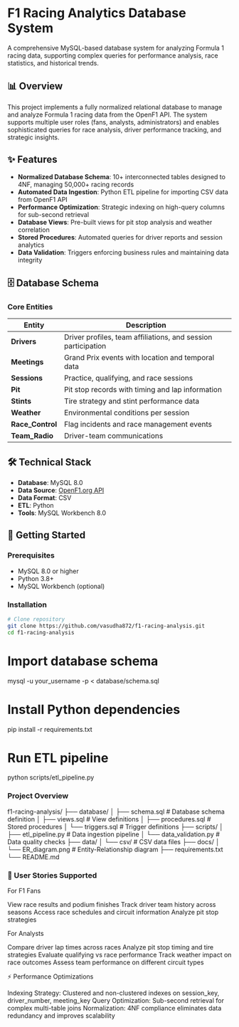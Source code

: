 
# F1 Racing Analytics Database System

A comprehensive MySQL-based database system for analyzing Formula 1 racing data, supporting complex queries for performance analysis, race statistics, and historical trends.

## 📊 Overview

This project implements a fully normalized relational database to manage and analyze Formula 1 racing data from the OpenF1 API. The system supports multiple user roles (fans, analysts, administrators) and enables sophisticated queries for race analysis, driver performance tracking, and strategic insights.

## ✨ Features

- **Normalized Database Schema**: 10+ interconnected tables designed to 4NF, managing 50,000+ racing records
- **Automated Data Ingestion**: Python ETL pipeline for importing CSV data from OpenF1 API
- **Performance Optimization**: Strategic indexing on high-query columns for sub-second retrieval
- **Database Views**: Pre-built views for pit stop analysis and weather correlation
- **Stored Procedures**: Automated queries for driver reports and session analytics
- **Data Validation**: Triggers enforcing business rules and maintaining data integrity

## 🗄️ Database Schema

### Core Entities

| Entity | Description |
|--------|-------------|
| **Drivers** | Driver profiles, team affiliations, and session participation |
| **Meetings** | Grand Prix events with location and temporal data |
| **Sessions** | Practice, qualifying, and race sessions |
| **Pit** | Pit stop records with timing and lap information |
| **Stints** | Tire strategy and stint performance data |
| **Weather** | Environmental conditions per session |
| **Race_Control** | Flag incidents and race management events |
| **Team_Radio** | Driver-team communications |

## 🛠️ Technical Stack

- **Database**: MySQL 8.0
- **Data Source**: [OpenF1.org API](https://openf1.org)
- **Data Format**: CSV
- **ETL**: Python
- **Tools**: MySQL Workbench 8.0

## 🚀 Getting Started

### Prerequisites
- MySQL 8.0 or higher
- Python 3.8+
- MySQL Workbench (optional)

### Installation
```bash
# Clone repository
git clone https://github.com/vasudha872/f1-racing-analysis.git
cd f1-racing-analysis
```


# Import database schema
mysql -u your_username -p < database/schema.sql

# Install Python dependencies
pip install -r requirements.txt

# Run ETL pipeline
python scripts/etl_pipeline.py



### Project Overview

f1-racing-analysis/
├── database/
│   ├── schema.sql           # Database schema definition
│   ├── views.sql            # View definitions
│   ├── procedures.sql       # Stored procedures
│   └── triggers.sql         # Trigger definitions
├── scripts/
│   ├── etl_pipeline.py      # Data ingestion pipeline
│   └── data_validation.py   # Data quality checks
├── data/
│   └── csv/                 # CSV data files
├── docs/
│   └── ER_diagram.png       # Entity-Relationship diagram
├── requirements.txt
└── README.md

### 👥 User Stories Supported
For F1 Fans

View race results and podium finishes
Track driver team history across seasons
Access race schedules and circuit information
Analyze pit stop strategies

For Analysts

Compare driver lap times across races
Analyze pit stop timing and tire strategies
Evaluate qualifying vs race performance
Track weather impact on race outcomes
Assess team performance on different circuit types

⚡ Performance Optimizations

Indexing Strategy: Clustered and non-clustered indexes on session_key, driver_number, meeting_key
Query Optimization: Sub-second retrieval for complex multi-table joins
Normalization: 4NF compliance eliminates data redundancy and improves scalability



